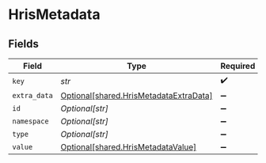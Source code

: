 # HrisMetadata


## Fields

| Field                                                                                  | Type                                                                                   | Required                                                                               | Description                                                                            |
| -------------------------------------------------------------------------------------- | -------------------------------------------------------------------------------------- | -------------------------------------------------------------------------------------- | -------------------------------------------------------------------------------------- |
| `key`                                                                                  | *str*                                                                                  | :heavy_check_mark:                                                                     | N/A                                                                                    |
| `extra_data`                                                                           | [Optional[shared.HrisMetadataExtraData]](../../models/shared/hrismetadataextradata.md) | :heavy_minus_sign:                                                                     | N/A                                                                                    |
| `id`                                                                                   | *Optional[str]*                                                                        | :heavy_minus_sign:                                                                     | N/A                                                                                    |
| `namespace`                                                                            | *Optional[str]*                                                                        | :heavy_minus_sign:                                                                     | N/A                                                                                    |
| `type`                                                                                 | *Optional[str]*                                                                        | :heavy_minus_sign:                                                                     | N/A                                                                                    |
| `value`                                                                                | [Optional[shared.HrisMetadataValue]](../../models/shared/hrismetadatavalue.md)         | :heavy_minus_sign:                                                                     | N/A                                                                                    |